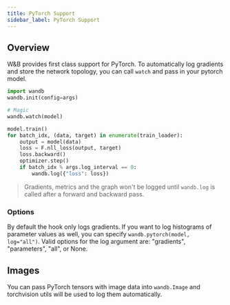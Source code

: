 ```yaml
---
title: PyTorch Support
sidebar_label: PyTorch Support
---
```


## Overview

W&B provides first class support for PyTorch. To automatically log gradients and store the network topology, you can call `watch` and pass in your pytorch model.

```python
import wandb
wandb.init(config=args)

# Magic
wandb.watch(model)

model.train()
for batch_idx, (data, target) in enumerate(train_loader):
    output = model(data)
    loss = F.nll_loss(output, target)
    loss.backward()
    optimizer.step()
    if batch_idx % args.log_interval == 0:
        wandb.log({"loss": loss})
```

> Gradients, metrics and the graph won't be logged until `wandb.log` is called after a forward and backward pass.

### Options

By default the hook only logs gradients. If you want to log histograms of parameter values as well, you can specify `wandb.pytorch(model, log="all")`. Valid options for the log argument are: "gradients", "parameters", "all", or None.

## Images

You can pass PyTorch tensors with image data into `wandb.Image` and torchvision utils will be used to log them automatically.
